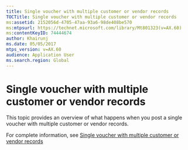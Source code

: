 ```yaml
---
title: Single voucher with multiple customer or vendor records
TOCTitle: Single voucher with multiple customer or vendor records
ms:assetid: 2152056d-4705-47aa-93a6-98de408be570
ms:mtpsurl: https://technet.microsoft.com/library/Mt801323(v=AX.60)
ms:contentKeyID: 74444674
author: Khairunj
ms.date: 05/05/2017
mtps_version: v=AX.60
audience: Application User
ms.search.region: Global
---
```


# Single voucher with multiple customer or vendor records 


This topic provides an overview of what happens when you post a single voucher with multiple customer or vendor records.

For complete information, see [Single voucher with multiple customer or vendor records](https://docs.microsoft.com/en-us/dynamics365/operations/financials/accounts-payable/single-voucher-multiple-customer-vendor-records)

  


